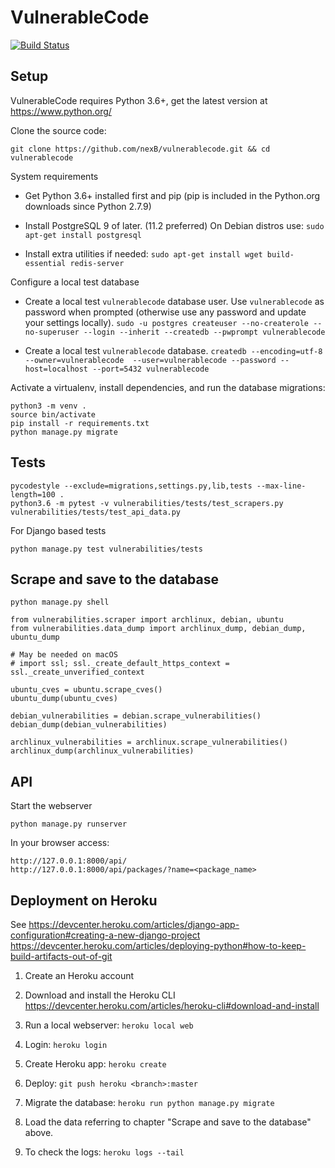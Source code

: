 # VulnerableCode

[![Build Status](https://travis-ci.org/nexB/vulnerablecode.svg?branch=develop)](https://travis-ci.org/nexB/vulnerablecode)

Setup
-----
VulnerableCode requires Python 3.6+, get the latest version at https://www.python.org/

Clone the source code:

```
git clone https://github.com/nexB/vulnerablecode.git && cd vulnerablecode
```

System requirements

- Get Python 3.6+ installed first and pip (pip is included in the
  Python.org downloads since Python 2.7.9)

- Install PostgreSQL 9 of later. (11.2 preferred)
  On Debian distros use: `sudo apt-get install postgresql`

- Install extra utilities if needed: `sudo apt-get install wget build-essential redis-server`


Configure a local test database

- Create a local test `vulnerablecode` database user. Use `vulnerablecode` as password when prompted
  (otherwise use any password and update your settings locally).
  `sudo -u postgres createuser --no-createrole --no-superuser --login --inherit --createdb --pwprompt vulnerablecode`

- Create a local test `vulnerablecode` database.
  `createdb --encoding=utf-8 --owner=vulnerablecode  --user=vulnerablecode --password --host=localhost --port=5432 vulnerablecode`

Activate a virtualenv, install dependencies, and run the database migrations:

```
python3 -m venv .
source bin/activate
pip install -r requirements.txt
python manage.py migrate
```

Tests
-----

```
pycodestyle --exclude=migrations,settings.py,lib,tests --max-line-length=100 .
python3.6 -m pytest -v vulnerabilities/tests/test_scrapers.py vulnerabilities/tests/test_api_data.py
```

For Django based tests
```
python manage.py test vulnerabilities/tests
```

Scrape and save to the database
-------------------------------

```
python manage.py shell
```

```
from vulnerabilities.scraper import archlinux, debian, ubuntu
from vulnerabilities.data_dump import archlinux_dump, debian_dump, ubuntu_dump

# May be needed on macOS
# import ssl; ssl._create_default_https_context = ssl._create_unverified_context

ubuntu_cves = ubuntu.scrape_cves()
ubuntu_dump(ubuntu_cves)

debian_vulnerabilities = debian.scrape_vulnerabilities()
debian_dump(debian_vulnerabilities)

archlinux_vulnerabilities = archlinux.scrape_vulnerabilities()
archlinux_dump(archlinux_vulnerabilities)
```

API
----
Start the webserver

```
python manage.py runserver
```

In your browser access:
```
http://127.0.0.1:8000/api/
http://127.0.0.1:8000/api/packages/?name=<package_name>
```

Deployment on Heroku
--------------------

See https://devcenter.heroku.com/articles/django-app-configuration#creating-a-new-django-project
https://devcenter.heroku.com/articles/deploying-python#how-to-keep-build-artifacts-out-of-git

1. Create an Heroku account

2. Download and install the Heroku CLI https://devcenter.heroku.com/articles/heroku-cli#download-and-install

3. Run a local webserver: `heroku local web`

4. Login: `heroku login`

5. Create Heroku app: `heroku create`

6. Deploy: `git push heroku <branch>:master`

7. Migrate the database: `heroku run python manage.py migrate`

8. Load the data referring to chapter "Scrape and save to the database" above.

9. To check the logs: `heroku logs --tail`
